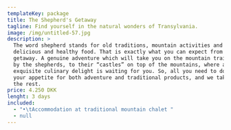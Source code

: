 ```yaml
---
templateKey: package
title: The Shepherd's Getaway
tagline: Find yourself in the natural wonders of Transylvania.
image: /img/untitled-57.jpg
description: >
  The word shepherd stands for old traditions, mountain activities and of course
  delicious and healthy food. That is exactly what you can expect from this
  getaway. A genuine adventure which will take you on the mountain trails walked
  by the shepherds, to their “castles” on top of the mountains, where an
  exquisite culinary delight is waiting for you. So, all you need to do is bring
  your appetite for both adventure and traditional products, and we take care of
  the rest.
price: 4.250 DKK
lenght: 3 days
included:
  - "•\tAccommodation at traditional mountain chalet "
  - null
---
```


